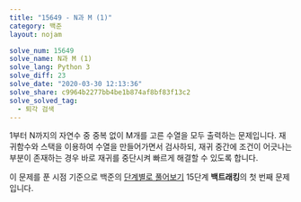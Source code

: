 ```yaml
---
title: "15649 - N과 M (1)"
category: 백준
layout: nojam

solve_num: 15649
solve_name: N과 M (1)
solve_lang: Python 3
solve_diff: 23
solve_date: "2020-03-30 12:13:36"
solve_share: c9964b2277bb4be1b874af8bf83f13c2
solve_solved_tag:
  - 퇴각 검색
---
```


1부터 N까지의 자연수 중 중복 없이 M개를 고른 수열을 모두 출력하는 문제입니다. 재귀함수와 스택을 이용하여 수열을 만들어가면서 검사하되, 재귀 중간에 조건이 어긋나는 부분이 존재하는 경우 바로 재귀를 중단시켜 빠르게 해결할 수 있도록 합니다.

이 문제를 푼 시점 기준으로 백준의 [단계별로 풀어보기](http://noj.am/p/s) 15단계 **백트래킹**의 첫 번째 문제입니다.
